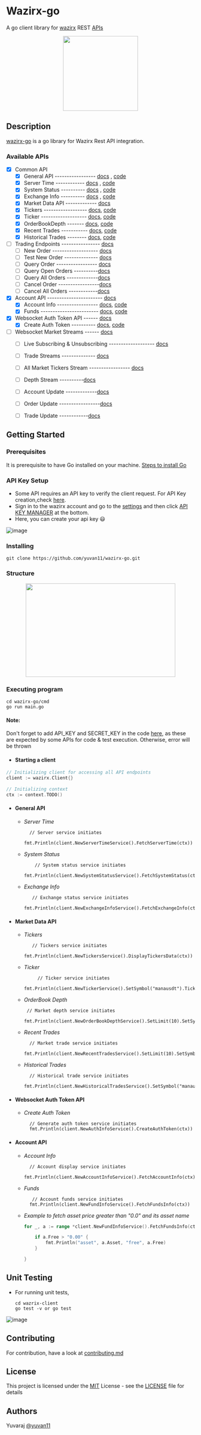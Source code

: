 # Wazirx-go
A go client library for [wazirx](https://wazirx.com/exchange) REST [APIs](https://docs.wazirx.com/)

<p align="center" >
<img  src="https://user-images.githubusercontent.com/49576526/158990567-53ceb4a8-8a75-4d15-b407-9ee9f21168c7.png" width="200" height="200">
</p>

## Description

[wazirx-go](https://github.com/yuvan11/wazirx-go) is a go library for Wazirx Rest API integration.

### Available APIs
- [x] Common API
    - [x] General API ----------------- [docs](https://docs.wazirx.com/#general-endpoints) ,          [code](https://github.com/yuvan11/wazirx-go/blob/master/wazirx-client/general-api.go)
     - [x] Server Time ------------ [docs](https://docs.wazirx.com/#check-server-time) , [code](https://github.com/yuvan11/wazirx-go/blob/28b29c563fc9bb1e4b38f57477b40aedce85d8e5/wazirx-client/general-api.go#L57)
     - [x] System Status ---------- [docs](https://docs.wazirx.com/#system-status) , [code](https://github.com/yuvan11/wazirx-go/blob/28b29c563fc9bb1e4b38f57477b40aedce85d8e5/wazirx-client/general-api.go#L80)
     - [x] Exchange Info ---------- [docs](https://docs.wazirx.com/#exchange-info) , [code](https://github.com/yuvan11/wazirx-go/blob/28b29c563fc9bb1e4b38f57477b40aedce85d8e5/wazirx-client/general-api.go#L133)
    - [x] Market Data API ------------- [docs](https://docs.wazirx.com/#market-data-endpoints)  
     - [x] Tickers  ------------------ [docs](https://docs.wazirx.com/#24hr-tickers-price-change-statistics), [code](https://github.com/yuvan11/wazirx-go/blob/master/wazirx-client/tickers.go)
     - [x] Ticker ------------------- [docs](https://docs.wazirx.com/#24hr-ticker-price-change-statistics), [code](https://github.com/yuvan11/wazirx-go/blob/master/wazirx-client/ticker.go)
     - [x] OrderBookDepth ------- [docs](https://docs.wazirx.com/#order-book), [code](https://github.com/yuvan11/wazirx-go/blob/master/wazirx-client/orderBookDepth.go)
     - [x] Recent Trades ----------- [docs](https://docs.wazirx.com/#recent-trades-list), [code](https://github.com/yuvan11/wazirx-go/blob/master/wazirx-client/recentTrades.go)
     - [x] Historical Trades   -------- [docs](https://docs.wazirx.com/#old-trade-lookup-market_data), [code](https://github.com/yuvan11/wazirx-go/blob/master/wazirx-client/HistoricalTrade.go)
- [ ] Trading Endpoints  ----------------  [docs](https://docs.wazirx.com/#trading-endpoints)
     - [ ] New Order  ------------------- [docs](https://docs.wazirx.com/#new-order-trade)
     - [ ] Test New Order  -------------- [docs](https://docs.wazirx.com/#test-new-order-trade)
     - [ ] Query Order  ----------------- [docs](https://docs.wazirx.com/#query-order-user_data)
     - [ ] Query Open Orders  ----------[docs](https://docs.wazirx.com/#current-open-orders-user_data)
     - [ ] Query All Orders  -------------[docs](https://docs.wazirx.com/#all-orders-user_data)
     - [ ] Cancel Order  -----------------[docs](https://docs.wazirx.com/#cancel-order-trade)
     - [ ] Cancel All Orders  ------------[docs](https://docs.wazirx.com/#cancel-all-open-orders-on-a-symbol-trade)
- [x] Account API ----------------------- [docs](https://docs.wazirx.com/#account-endpoints)
     - [x] Account Info ----------------- [docs](https://docs.wazirx.com/#account-information-user_data), [code](https://github.com/yuvan11/wazirx-go/blob/master/wazirx-client/accountInfo.go)
     - [x] Funds ------------------------ [docs](https://docs.wazirx.com/#fund-details-user_data), [code](https://github.com/yuvan11/wazirx-go/blob/master/wazirx-client/funds.go)
- [x] Websocket Auth Token API  ------ [docs](https://docs.wazirx.com/#websocket-auth-tokens)
     - [x] Create Auth Token  ---------- [docs](https://docs.wazirx.com/#create-auth-token), [code](https://github.com/yuvan11/wazirx-go/blob/master/wazirx-client/authToken.go)

- [ ] Websocket Market Streams ------    [docs](https://docs.wazirx.com/#websocket-market-streams)
     - [ ] Live Subscribing & Unsubscribing  ------------------- [docs](https://docs.wazirx.com/#new-order-trade)
     - [ ] Trade Streams  -------------- [docs](https://docs.wazirx.com/#trade-streams)
     - [ ] All Market Tickers Stream  ----------------- [docs](https://docs.wazirx.com/#all-market-tickers-stream)
     - [ ] Depth Stream  ----------[docs](https://docs.wazirx.com/#depth-stream)
     - [ ] Account Update  -------------[docs](https://docs.wazirx.com/#account-update)
     - [ ] Order Update  -----------------[docs](https://docs.wazirx.com/#order-update)
     - [ ] Trade Update  ------------[docs](https://docs.wazirx.com/#trade-update)
     
    
## Getting Started

<!-- ### Dependencies

* Describe any prerequisites, libraries, OS version, etc., needed before installing program.
* ex. Windows 10 -->

### Prerequisites
It is prerequisite to have Go installed on your machine. [Steps to install Go](https://golang.org/doc/install?download)

### API Key Setup

* Some API requires an API key to verify the client request. For API Key creation,check [here](https://docs.wazirx.com/#api-key-setup).
* Sign in to the wazirx account and go to the [settings](https://wazirx.com/settings/profile) and then click [API KEY MANAGER](https://wazirx.com/settings/keys) at the bottom.
* Here, you can create your api key :smiley:

![image](https://user-images.githubusercontent.com/49576526/158996724-19916547-00be-4509-817f-b3cad1752f7d.png)


### Installing
	
	git clone https://github.com/yuvan11/wazirx-go.git

### Structure
<p align="center">
<img  src="https://user-images.githubusercontent.com/49576526/158992492-3a0197d7-7e36-45c0-b63c-5dfa277a295c.png" width="400" height="250">
</p>


### Executing program

    cd wazirx-go/cmd
    go run main.go

#### Note:
Don't forget to add API_KEY and SECRET_KEY in the code [here](https://github.com/yuvan11/wazirx-go/blob/bcae82aa8a01d7ca1173ba425b54dcae6ef59023/wazirx-client/Endpoints/endpoints.go#L33), as these are expected by some APIs for code & test execution.
		Otherwise, error will be thrown
- #### Starting a client
        
``` go
// Initializing client for accessing all API endpoints
client := wazirx.Client{}
    
// Initializing context
ctx := context.TODO()
``` 

- #### General API
    - *Server Time* 
             
	     	// Server service initiates
        	fmt.Println(client.NewServerTimeService().FetchServerTime(ctx))

    - *System Status*
   
              // System status service initiates
	        fmt.Println(client.NewSystemStatusService().FetchSystemStatus(ctx))
	- *Exchange Info*
	
	         // Exchange status service initiates
            fmt.Println(client.NewExchangeInfoService().FetchExchangeInfo(ctx))

- #### Market Data API
    - *Tickers*  
    
    	     // Tickers service initiates
        	fmt.Println(client.NewTickersService().DisplayTickersData(ctx))
    - *Ticker*
    
       	       // Ticker service initiates
               fmt.Println(client.NewTickerService().SetSymbol("manausdt").TickerData(ctx))
     - *OrderBook Depth*
      
	        // Market depth service initiates
	        fmt.Println(client.NewOrderBookDepthService().SetLimit(10).SetSymbol("manausdt").DisplayOrdersBookDepth(ctx))
    - *Recent Trades*
    
	        // Market trade service initiates
        	fmt.Println(client.NewRecentTradesService().SetLimit(10).SetSymbol("manausdt").DisplayRecentMarketTrade(ctx))
    - *Historical Trades*
    
	        // Historical trade service initiates
            fmt.Println(client.NewHistoricalTradesService().SetSymbol("manausdt").DisplayHistoricalTrade(ctx))

- #### Websocket Auth Token API
    - *Create Auth Token* 
    
            // Generate auth token service initiates
            fmt.Println(client.NewAuthInfoService().CreateAuthToken(ctx))

- #### Account API
    - *Account Info* 
    
            // Account display service initiates
            fmt.Println(client.NewAccountInfoService().FetchAccountInfo(ctx))
    - *Funds*
    
             // Account funds service initiates
	        fmt.Println(client.NewFundInfoService().FetchFundsInfo(ctx))
        

     -  *Example to fetch asset price greater than "0.0" and its asset name*

        ```go
        for _, a := range *client.NewFundInfoService().FetchFundsInfo(ctx) {

            if a.Free > "0.00" {
                fmt.Println("asset", a.Asset, "free", a.Free)
            }

        }
        ```
<!--
## Help

Any advise for common problems or issues.
```
command to run if program contains helper info
```
-->



## Unit Testing 
	
-	For running unit tests, 
	
		cd wazrix-client
		go test -v or go test
![image](https://user-images.githubusercontent.com/49576526/159119199-bf969747-f710-4fd7-9107-d3dcbbde17ac.png)

## Contributing
For contribution, have a look at [contributing.md](https://github.com/yuvan11/wazirx-go/blob/master/CONTRIBUTING.md)

## License

This project is licensed under the [MIT](https://en.wikipedia.org/wiki/MIT_License) License - see the [LICENSE](https://github.com/yuvan11/wazirx-go/blob/master/LICENSE) file for details

## Authors

Yuvaraj [@yuvan11](https://twitter.com/yuvaraj_11_)

<!--
## Version History

* 0.2
    * Various bug fixes and optimizations
    * See [commit change]() or See [release history]()
* 0.1
    * Initial Release


-->
